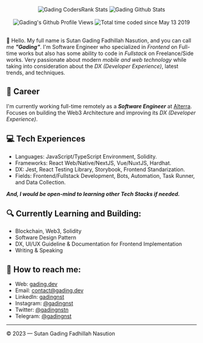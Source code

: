 <div align="center">
  <img src="https://cr-ss-service.azurewebsites.net/api/ScreenShot?widget=summary&username=gadingnst&badges=3&show-avatar=true&style=--header-bg-color:%23000;--border-radius:10px" alt="Gading CodersRank Stats">
  <img src="https://github-readme-stats.vercel.app/api?username=gadingnst&show_icons=true&theme=dracula" alt="Gading Github Stats">
  <br><br>
  <img src="https://komarev.com/ghpvc/?username=gadingnst&color=F4A4B5&style=flat" alt="Gading's Github Profile Views" />
  <img src="https://wakatime.com/badge/user/7a831ab0-e43a-4215-aa08-92f915bed065.svg" alt="Total time coded since May 13 2019" />
</div>
<br>

👋 Hello. My full name is Sutan Gading Fadhillah Nasution, and you can call me ***"Gading"***. I'm Software Engineer who specialized in *Frontend* on Full-time works but also has some ability to code in *Fullstack* on Freelance/Side works. Very passionate about modern *mobile and web technology* while taking into consideration about the *DX (Developer Experience)*, latest trends, and techniques. 

## 💼 Career
I'm currently working full-time remotely as a ***Software Engineer*** at [Alterra](https://alterra.id). Focuses on building the Web3 Architecture and improving its *DX (Developer Experience)*.

## 💻 Tech Experiences
- Languages: JavaScript/TypeScript Environment, Solidity.
- Frameworks: React Web/Native/NextJS, Vue/NuxtJS, Hardhat.
- DX: Jest, React Testing Library, Storybook, Frontend Standarization.
- Fields: Frontend/Fullstack Development, Bots, Automation, Task Runner, and Data Collection.

***And, I would be open-mind to learning other Tech Stacks if needed.***

## 🔍 Currently Learning and Building:
- Blockchain, Web3, Solidity
- Software Design Pattern
- DX, UI/UX Guideline & Documentation for Frontend Implementation
- Writing & Speaking

## 🚀 How to reach me:
- Web: [gading.dev](https://gading.dev)
- Email: [contact@gading.dev](mailto:contact@gading.dev)
- LinkedIn: [gadingnst](https://www.linkedin.com/in/gadingnst)
- Instagram: [@gadingnst](https://instagram.com/gadingnst)
- Twitter: [@gadingnstn](https://twitter.com/gadingnstn)
- Telegram: [@gadingnst](https://t.me/gadingnst)

---

© 2023 — Sutan Gading Fadhillah Nasution
